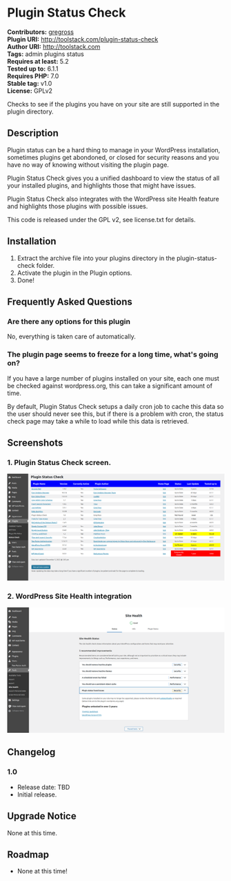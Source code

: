 # Plugin Status Check #
**Contributors:** [gregross](https://profiles.wordpress.org/gregross/)  
**Plugin URI:** http://toolstack.com/plugin-status-check  
**Author URI:** http://toolstack.com  
**Tags:** admin plugins status  
**Requires at least:** 5.2  
**Tested up to:** 6.1.1  
**Requires PHP:** 7.0  
**Stable tag:** v1.0  
**License:** GPLv2  

Checks to see if the plugins you have on your site are still supported in the plugin directory.

## Description ##

Plugin status can be a hard thing to manage in your WordPress installation, sometimes plugins get abondoned, or closed for security reasons and you have no way of knowing without visiting the plugin page.

Plugin Status Check gives you a unified dashboard to view the status of all your installed plugins, and highlights those that might have issues.

Plugin Status Check also integrates with the WordPress site Health feature and highlights those plugins with possible issues.

This code is released under the GPL v2, see license.txt for details.

## Installation ##

1. Extract the archive file into your plugins directory in the plugin-status-check folder.
2. Activate the plugin in the Plugin options.
3. Done!

## Frequently Asked Questions ##

### Are there any options for this plugin ###

No, everything is taken care of automatically.

### The plugin page seems to freeze for a long time, what's going on? ###

If you have a large number of plugins installed on your site, each one must be checked against wordpress.org, this can take a significant amount of time.

By default, Plugin Status Check setups a daily cron job to cache this data so the user should never see this, but if there is a problem with cron, the status check page may take a while to load while this data is retrieved.

## Screenshots ##

### 1. Plugin Status Check screen. ###
![Plugin Status Check screen.](assets/screenshot-1.png)

### 2. WordPress Site Health integration ###
![WordPress Site Health integration](assets/screenshot-2.png)


## Changelog ##

### 1.0 ###

* Release date: TBD
* Initial release.

## Upgrade Notice ##

None at this time.

## Roadmap ##

* None at this time!

